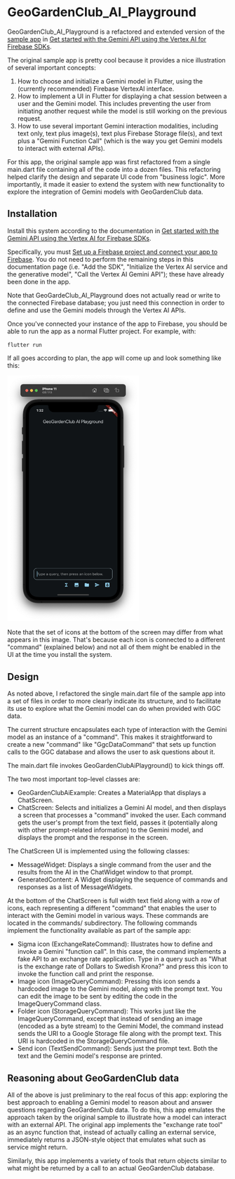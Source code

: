 # GeoGardenClub_AI_Playground

GeoGardenClub_AI_Playground is a refactored and extended version of the [sample app](https://github.com/firebase/flutterfire/tree/master/packages/firebase_vertexai/firebase_vertexai/example) in [Get started with the Gemini API using the Vertex AI for Firebase SDKs](https://firebase.google.com/docs/vertex-ai/get-started?platform=flutter). 

The original sample app is pretty cool because it provides a nice illustration of several important concepts:

1. How to choose and initialize a Gemini model in Flutter, using the (currently recommended) Firebase VertexAI interface.
2. How to implement a UI in Flutter for displaying a chat session between a user and the Gemini model. This includes preventing the user from initiating another request while the model is still working on the previous request.
3. How to use several important Gemini interaction modalities, including text only, text plus image(s), text plus Firebase Storage file(s), and text plus a "Gemini Function Call" (which is the way you get Gemini models to interact with external APIs).

For this app, the original sample app was first refactored from a single main.dart file containing all of the code into a dozen files.  This refactoring helped clarify the design and separate UI code from "business logic". More importantly, it made it easier to extend the system with new functionality to explore the integration of Gemini models with GeoGardenClub data.

## Installation

Install this system according to the documentation in [Get started with the Gemini API using the Vertex AI for Firebase SDKs](https://firebase.google.com/docs/vertex-ai/get-started?platform=flutter). 

Specifically, you must [Set up a Firebase project and connect your app to Firebase](https://firebase.google.com/docs/vertex-ai/get-started?platform=flutter).   You do not need to perform the remaining steps in this documentation page (i.e. "Add the SDK", "Initialize the Vertex AI service and the generative model", "Call the Vertex AI Gemini API"); these have already been done in the app.

Note that GeoGardeClub_AI_Playground does not actually read or write to the connected Firebase database; you just need this connection in order to define and use the Gemini models through the Vertex AI APIs.

Once you've connected your instance of the app to Firebase, you should be able to run the app as a normal Flutter project. For example, with:

```
flutter run
```

If all goes according to plan, the app will come up and look something like this:

<img width="300px" src="example-screen.png">

Note that the set of icons at the bottom of the screen may differ from what appears in this image. That's because each icon is connected to a different "command" (explained below) and not all of them might be enabled in the UI at the time you install the system.

## Design

As noted above, I refactored the single main.dart file of the sample app into a set of files in order to more clearly indicate its structure, and to facilitate its use to explore what the Gemini model can do when provided with GGC data.

The current structure encapsulates each type of interaction with the Gemini model as an instance of a "command".  This makes it straightforward to create a new "command" like "GgcDataCommand" that sets up function calls to the GGC database and allows the user to ask questions about it. 

The main.dart file invokes GeoGardenClubAiPlayground() to kick things off.

The two most important top-level classes are:
* GeoGardenClubAiExample: Creates a MaterialApp that displays a ChatScreen.
* ChatScreen: Selects and initializes a Gemini AI model, and then displays a screen that processes a "command" invoked the user. Each command gets the user's prompt from the text field, passes it (potentially along with other prompt-related information) to the Gemini model, and displays the prompt and the response in the screen.

The ChatScreen UI is implemented using the following classes:
* MessageWidget: Displays a single command from the user and the results from the AI in the ChatWidget window to that prompt.
* GeneratedContent: A Widget displaying the sequence of commands and responses as a list of MessageWidgets.

At the bottom of the ChatScreen is full width text field along with a row of icons, each representing a different "command" that enables the user to interact with the Gemini model in various ways. These commands are located in the commands/ subdirectory. The following commands implement the functionality available as part of the sample app:

* Sigma icon (ExchangeRateCommand): Illustrates how to define and invoke a Gemini "function call". In this case, the command implements a fake API to an exchange rate application. Type in a query such as "What is the exchange rate of Dollars to Swedish Krona?" and press this icon to invoke the function call and print the response.
* Image icon (ImageQueryCommand): Pressing this icon sends a hardcoded image to the Gemini model, along with the prompt text. You can edit the image to be sent by editing the code in the ImageQueryCommand class. 
* Folder icon (StorageQueryCommand): This works just like the ImageQueryCommand, except that instead of sending an image (encoded as a byte stream) to the Gemini Model, the command instead sends the URI to a Google Storage file along with the prompt text. This URI is hardcoded in the StorageQueryCommand file.
* Send icon (TextSendCommand): Sends just the prompt text.  Both the text and the Gemini model's response are printed.

## Reasoning about GeoGardenClub data

All of the above is just preliminary to the real focus of this app: exploring the best approach to enabling a Gemini model to reason about and answer questions regarding GeoGardenClub data. To do this, this app emulates the approach taken by the original sample to illustrate how a model can interact with an external API. The original app implements the "exchange rate tool" as an async function that, instead of actually calling an external service, immediately returns a JSON-style object that emulates what such as service might return. 

Similarly, this app implements a variety of tools that return objects similar to what might be returned by a call to an actual GeoGardenClub database. 
